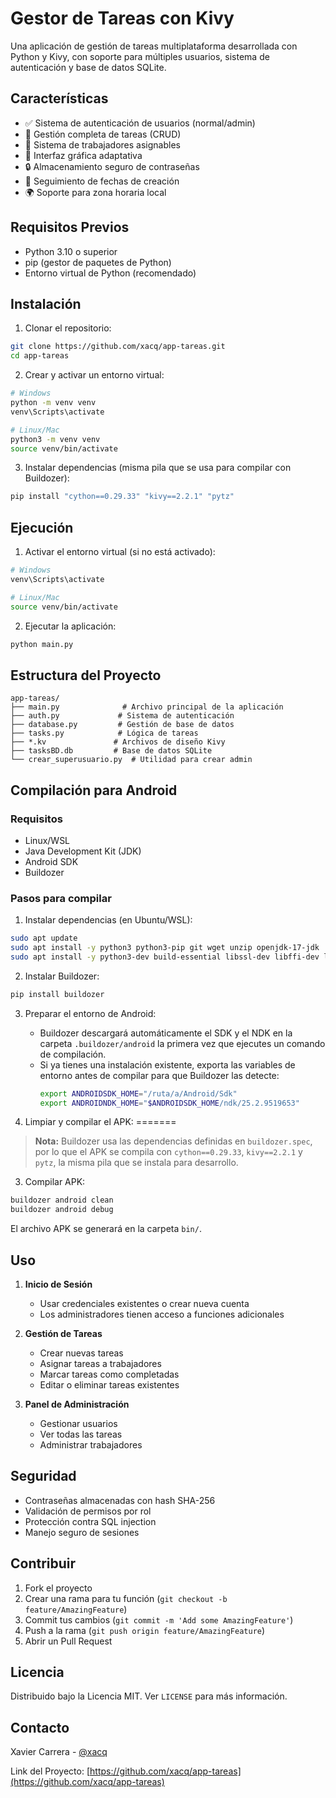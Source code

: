 # Gestor de Tareas con Kivy

Una aplicación de gestión de tareas multiplataforma desarrollada con Python y Kivy, con soporte para múltiples usuarios, sistema de autenticación y base de datos SQLite.

## Características

- ✅ Sistema de autenticación de usuarios (normal/admin)
- 📝 Gestión completa de tareas (CRUD)
- 👥 Sistema de trabajadores asignables
- 📱 Interfaz gráfica adaptativa
- 🔒 Almacenamiento seguro de contraseñas
- 📅 Seguimiento de fechas de creación
- 🌍 Soporte para zona horaria local

## Requisitos Previos

- Python 3.10 o superior
- pip (gestor de paquetes de Python)
- Entorno virtual de Python (recomendado)

## Instalación

1. Clonar el repositorio:
```bash
git clone https://github.com/xacq/app-tareas.git
cd app-tareas
```

2. Crear y activar un entorno virtual:
```bash
# Windows
python -m venv venv
venv\Scripts\activate

# Linux/Mac
python3 -m venv venv
source venv/bin/activate
```

3. Instalar dependencias (misma pila que se usa para compilar con Buildozer):
```bash
pip install "cython==0.29.33" "kivy==2.2.1" "pytz"
```

## Ejecución

1. Activar el entorno virtual (si no está activado):
```bash
# Windows
venv\Scripts\activate

# Linux/Mac
source venv/bin/activate
```

2. Ejecutar la aplicación:
```bash
python main.py
```

## Estructura del Proyecto

```
app-tareas/
├── main.py              # Archivo principal de la aplicación
├── auth.py             # Sistema de autenticación
├── database.py         # Gestión de base de datos
├── tasks.py            # Lógica de tareas
├── *.kv               # Archivos de diseño Kivy
├── tasksBD.db         # Base de datos SQLite
└── crear_superusuario.py  # Utilidad para crear admin
```

## Compilación para Android

### Requisitos

- Linux/WSL
- Java Development Kit (JDK)
- Android SDK
- Buildozer

### Pasos para compilar

1. Instalar dependencias (en Ubuntu/WSL):
```bash
sudo apt update
sudo apt install -y python3 python3-pip git wget unzip openjdk-17-jdk
sudo apt install -y python3-dev build-essential libssl-dev libffi-dev libltdl-dev libtool pkg-config zlib1g-dev cmake
```

2. Instalar Buildozer:
```bash
pip install buildozer
```


3. Preparar el entorno de Android:
   - Buildozer descargará automáticamente el SDK y el NDK en la carpeta `.buildozer/android` la primera vez que ejecutes un comando de compilación.
   - Si ya tienes una instalación existente, exporta las variables de entorno antes de compilar para que Buildozer las detecte:
     ```bash
     export ANDROIDSDK_HOME="/ruta/a/Android/Sdk"
     export ANDROIDNDK_HOME="$ANDROIDSDK_HOME/ndk/25.2.9519653"
     ```

4. Limpiar y compilar el APK:
=======
> **Nota:** Buildozer usa las dependencias definidas en `buildozer.spec`, por lo que el APK se compila con `cython==0.29.33`, `kivy==2.2.1` y `pytz`, la misma pila que se instala para desarrollo.

3. Compilar APK:

```bash
buildozer android clean
buildozer android debug
```

El archivo APK se generará en la carpeta `bin/`.

## Uso

1. **Inicio de Sesión**
   - Usar credenciales existentes o crear nueva cuenta
   - Los administradores tienen acceso a funciones adicionales

2. **Gestión de Tareas**
   - Crear nuevas tareas
   - Asignar tareas a trabajadores
   - Marcar tareas como completadas
   - Editar o eliminar tareas existentes

3. **Panel de Administración**
   - Gestionar usuarios
   - Ver todas las tareas
   - Administrar trabajadores

## Seguridad

- Contraseñas almacenadas con hash SHA-256
- Validación de permisos por rol
- Protección contra SQL injection
- Manejo seguro de sesiones

## Contribuir

1. Fork el proyecto
2. Crear una rama para tu función (`git checkout -b feature/AmazingFeature`)
3. Commit tus cambios (`git commit -m 'Add some AmazingFeature'`)
4. Push a la rama (`git push origin feature/AmazingFeature`)
5. Abrir un Pull Request

## Licencia

Distribuido bajo la Licencia MIT. Ver `LICENSE` para más información.

## Contacto

Xavier Carrera - [@xacq](https://github.com/xacq)

Link del Proyecto: [https://github.com/xacq/app-tareas](https://github.com/xacq/app-tareas)